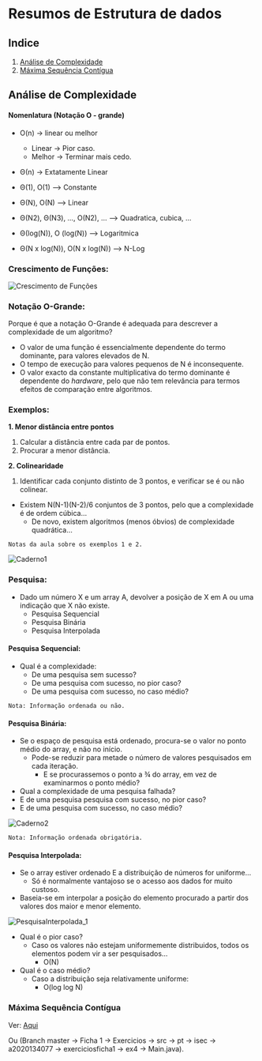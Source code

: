 # Resumos de Estrutura de dados

## **Indice**
1. [Análise de Complexidade](##Análise-de-Complexidade)
2. [Máxima Sequência Contígua](###Máxima-Sequência-Contígua)

## Análise de Complexidade

#### **Nomenlatura (Notação O - grande)**

- O(n) -> linear ou melhor
    - Linear -> Pior caso.
    - Melhor -> Terminar mais cedo.

- Θ(n) -> Extatamente Linear

- Θ(1), O(1) –> Constante
- Θ(N), O(N) –> Linear
- Θ(N2), Θ(N3), …, O(N2), … –> Quadratica, cubica, …
- Θ(log(N)), O (log(N)) –> Logaritmica
- Θ(N x log(N)), O(N x log(N)) –> N-Log

### **Crescimento de Funções:**
![Crescimento de Funções](https://user-images.githubusercontent.com/84712694/194765155-65c8c00d-9061-45a2-a72b-eb3d9a13c267.png)


### **Notação O-Grande:**

Porque é que a notação O-Grande é adequada para descrever a complexidade de um algoritmo?

- O valor de uma função é essencialmente dependente do termo dominante, para valores elevados de N.
- O tempo de execução para valores pequenos de N é inconsequente.
- O valor exacto da constante multiplicativa do termo dominante é dependente do *hardware*, pelo que não tem relevância para termos efeitos de comparação entre algoritmos.

### **Exemplos:**

**1. Menor distância entre pontos**
1. Calcular a distância entre cada par de pontos.
2. Procurar a menor distância.

**2. Colinearidade**
1. Identificar cada conjunto distinto de 3 pontos, e verificar se é ou não colinear.
- Existem N(N-1)(N-2)/6 conjuntos de 3 pontos, pelo que a complexidade é de ordem cúbica…
    - De novo, existem algoritmos (menos óbvios) de complexidade quadrática…

````
Notas da aula sobre os exemplos 1 e 2.
````
![Caderno1](https://user-images.githubusercontent.com/84712694/194766091-7cd8d10f-5946-4a2e-aa1b-18992c124894.jpg)


### **Pesquisa:**

- Dado um número X e um array A, devolver a posição de X em A ou uma indicação que X não existe.
    - Pesquisa Sequencial
    - Pesquisa Binária
    - Pesquisa Interpolada

#### **Pesquisa Sequencial:**

- Qual é a complexidade:
    - De uma pesquisa sem sucesso?
    - De uma pesquisa com sucesso, no pior caso?
    - De uma pesquisa com sucesso, no caso médio?

````
Nota: Informação ordenada ou não. 
````


#### **Pesquisa Binária:**
- Se o espaço de pesquisa está ordenado, procura-se o valor no ponto médio do array, e não no início.
    - Pode-se reduzir para metade o número de valores pesquisados em cada iteração.
        - E se procurassemos o ponto a ¾ do array, em vez de examinarmos o ponto médio?
- Qual a complexidade de uma pesquisa falhada?
- E de uma pesquisa pesquisa com sucesso, no pior caso?
- E de uma pesquisa com sucesso, no caso médio?

![Caderno2](https://user-images.githubusercontent.com/84712694/194766800-cc8edc1e-991e-4139-9063-a72b54d33b8a.jpg)

````
Nota: Informação ordenada obrigatória.
````

#### **Pesquisa Interpolada:**

- Se o array estiver ordenado E a distribuição de números for uniforme…
    - Só é normalmente vantajoso se o acesso aos dados for muito custoso.
- Baseia-se em interpolar a posição do elemento procurado a partir dos valores dos maior e menor elemento.

![PesquisaInterpolada_1](https://user-images.githubusercontent.com/84712694/194766922-203e735a-157b-4b4d-afb2-c80df751e4f1.png)


- Qual é o pior caso?
    - Caso os valores não estejam uniformemente distribuidos, todos os elementos podem vir a ser pesquisados…
        - O(N)
- Qual é o caso médio?
    - Caso a distribuição seja relativamente uniforme:
        - O(log log N)


### **Máxima Sequência Contígua**


Ver: [Aqui](https://github.com/Daniel-Albino/Estrutura-Dados/blob/master/Ficha%201/Exercicios/src/pt/isec/a2020134077/exerciciosficha1/ex4/Main.java)
 
Ou (Branch master -> Ficha 1 -> Exercicios -> src -> pt -> isec -> a2020134077 -> exerciciosficha1 -> ex4 -> Main.java).


